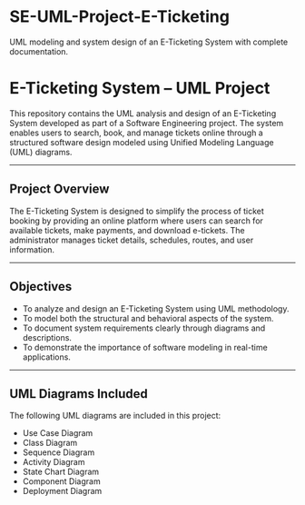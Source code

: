 # SE-UML-Project-E-Ticketing
UML modeling and system design of an E-Ticketing System with complete documentation.
# E-Ticketing System – UML Project

This repository contains the UML analysis and design of an E-Ticketing System developed as part of a Software Engineering project. The system enables users to search, book, and manage tickets online through a structured software design modeled using Unified Modeling Language (UML) diagrams.

---

## Project Overview
The E-Ticketing System is designed to simplify the process of ticket booking by providing an online platform where users can search for available tickets, make payments, and download e-tickets. The administrator manages ticket details, schedules, routes, and user information.

---

## Objectives
- To analyze and design an E-Ticketing System using UML methodology.
- To model both the structural and behavioral aspects of the system.
- To document system requirements clearly through diagrams and descriptions.
- To demonstrate the importance of software modeling in real-time applications.

---

## UML Diagrams Included
The following UML diagrams are included in this project:
- Use Case Diagram
- Class Diagram
- Sequence Diagram
- Activity Diagram
- State Chart Diagram
- Component Diagram
- Deployment Diagram

